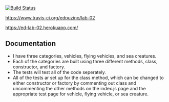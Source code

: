 [![Build Status](https://www.travis-ci.org/edpuzino/lab-02.svg?branch=master)](https://www.travis-ci.org/edpuzino/lab-02)

https://www.travis-ci.org/edpuzino/lab-02

https://ed-lab-02.herokuapp.com/


##  Documentation
* I have three categories, vehicles, flying vehicles, and sea creatures.  
* Each of the categories are built using three different methods, class, constructor, and factory.
* The tests will test all of the code seperately.
* All of the tests ar set up for the class method, which can be changed to either constructor or factory by commenting out class and uncommenting the other methods on the index.js page and the appropriate test page for vehicle, flying vehicle, or sea creature.


